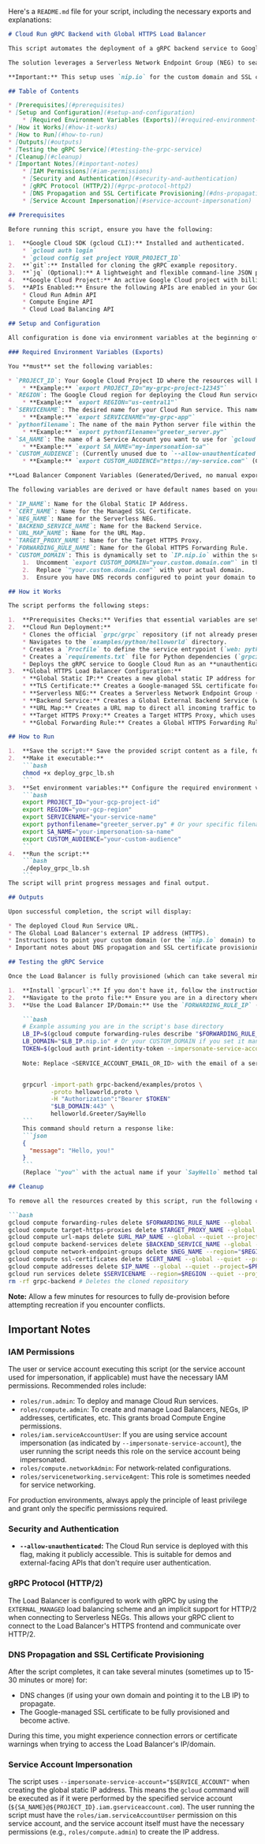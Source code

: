 Here's a `README.md` file for your script, including the necessary exports and explanations:

```markdown
# Cloud Run gRPC Backend with Global HTTPS Load Balancer

This script automates the deployment of a gRPC backend service to Google Cloud Run and configures a Global External HTTPS Load Balancer to route traffic to it. It includes the creation of a global static IP address and a Google-managed SSL certificate for secure communication.

The solution leverages a Serverless Network Endpoint Group (NEG) to seamlessly integrate Cloud Run with the Load Balancer.

**Important:** This setup uses `nip.io` for the custom domain and SSL certificate, which is suitable for testing and development. For production environments, you should replace this with a real custom domain that you own and manage.

## Table of Contents

* [Prerequisites](#prerequisites)
* [Setup and Configuration](#setup-and-configuration)
    * [Required Environment Variables (Exports)](#required-environment-variables-exports)
* [How it Works](#how-it-works)
* [How to Run](#how-to-run)
* [Outputs](#outputs)
* [Testing the gRPC Service](#testing-the-grpc-service)
* [Cleanup](#cleanup)
* [Important Notes](#important-notes)
    * [IAM Permissions](#iam-permissions)
    * [Security and Authentication](#security-and-authentication)
    * [gRPC Protocol (HTTP/2)](#grpc-protocol-http2)
    * [DNS Propagation and SSL Certificate Provisioning](#dns-propagation-and-ssl-certificate-provisioning)
    * [Service Account Impersonation](#service-account-impersonation)

## Prerequisites

Before running this script, ensure you have the following:

1.  **Google Cloud SDK (gcloud CLI):** Installed and authenticated.
    * `gcloud auth login`
    * `gcloud config set project YOUR_PROJECT_ID`
2.  **`git`:** Installed for cloning the gRPC example repository.
3.  **`jq` (Optional):** A lightweight and flexible command-line JSON processor. While not strictly required by the script's current logic, it's a useful tool for inspecting `gcloud` outputs.
4.  **Google Cloud Project:** An active Google Cloud project with billing enabled.
5.  **APIs Enabled:** Ensure the following APIs are enabled in your Google Cloud project:
    * Cloud Run Admin API
    * Compute Engine API
    * Cloud Load Balancing API

## Setup and Configuration

All configuration is done via environment variables at the beginning of the script. You can either modify the script directly or export these variables in your shell session before running the script.

### Required Environment Variables (Exports)

You **must** set the following variables:

* `PROJECT_ID`: Your Google Cloud Project ID where the resources will be deployed.
    * **Example:** `export PROJECT_ID="my-grpc-project-12345"`
* `REGION`: The Google Cloud region for deploying the Cloud Run service and the Serverless NEG. This should be a region where Cloud Run is available.
    * **Example:** `export REGION="us-central1"`
* `SERVICENAME`: The desired name for your Cloud Run service. This name will be used consistently across all created resources.
    * **Example:** `export SERVICENAME="my-grpc-app"`
* `pythonfilename`: The name of the main Python server file within the `grpc-backend/examples/python/helloworld` directory that your Cloud Run service should execute.
    * **Example:** `export pythonfilename="greeter_server.py"`
* `SA_NAME`: The name of a Service Account you want to use for `gcloud` impersonation for certain commands (specifically, for creating the global static IP). This service account **must exist** and have the necessary permissions (see [Service Account Impersonation](#service-account-impersonation)).
    * **Example:** `export SA_NAME="my-impersonation-sa"`
* `CUSTOM_AUDIENCE`: (Currently unused due to `--allow-unauthenticated`) This variable is present in the script but is commented out during the `gcloud run deploy` command. It is typically used for specifying custom audiences for authenticated access. If you remove `--allow-unauthenticated` and enable authentication, this would be used to define valid audiences for ID tokens.
    * **Example:** `export CUSTOM_AUDIENCE="https://my-service.com"` (Currently not actively used by the script's current configuration)

**Load Balancer Component Variables (Generated/Derived, no manual export needed unless you override defaults):**

The following variables are derived or have default names based on your `SERVICENAME` and `IP_NAME`. You generally don't need to set these explicitly unless you want to customize them.

* `IP_NAME`: Name for the Global Static IP Address.
* `CERT_NAME`: Name for the Managed SSL Certificate.
* `NEG_NAME`: Name for the Serverless NEG.
* `BACKEND_SERVICE_NAME`: Name for the Backend Service.
* `URL_MAP_NAME`: Name for the URL Map.
* `TARGET_PROXY_NAME`: Name for the Target HTTPS Proxy.
* `FORWARDING_RULE_NAME`: Name for the Global HTTPS Forwarding Rule.
* `CUSTOM_DOMAIN`: This is dynamically set to `IP.nip.io` within the script for testing purposes. If you wish to use your own custom domain, you would need to:
    1.  Uncomment `export CUSTOM_DOMAIN="your.custom.domain.com"` in the script.
    2.  Replace `"your.custom.domain.com"` with your actual domain.
    3.  Ensure you have DNS records configured to point your domain to the provisioned Load Balancer IP address.

## How it Works

The script performs the following steps:

1.  **Prerequisites Checks:** Verifies that essential variables are set and `gcloud` is configured.
2.  **Cloud Run Deployment:**
    * Clones the official `grpc/grpc` repository (if not already present).
    * Navigates to the `examples/python/helloworld` directory.
    * Creates a `Procfile` to define the service entrypoint (`web: python3 greeter_server.py`).
    * Creates a `requirements.txt` file for Python dependencies (`grpcio`, `protobuf`).
    * Deploys the gRPC service to Google Cloud Run as an **unauthenticated** service on port `50051` with a `3600` second timeout.
3.  **Global HTTPS Load Balancer Configuration:**
    * **Global Static IP:** Creates a new global static IP address for the Load Balancer.
    * **TLS Certificate:** Creates a Google-managed SSL certificate for the dynamically generated `IP.nip.io` domain.
    * **Serverless NEG:** Creates a Serverless Network Endpoint Group (NEG) specifically for the deployed Cloud Run service.
    * **Backend Service:** Creates a Global External Backend Service (with `load-balancing-scheme=EXTERNAL_MANAGED`) and attaches the Serverless NEG to it. **Note:** The backend service will automatically configure itself for HTTPS / HTTP/2 when a Serverless NEG is attached.
    * **URL Map:** Creates a URL map to direct all incoming traffic to the backend service.
    * **Target HTTPS Proxy:** Creates a Target HTTPS Proxy, which uses the SSL certificate and the URL map.
    * **Global Forwarding Rule:** Creates a Global HTTPS Forwarding Rule that binds the static IP address to the Target HTTPS Proxy on port `443`.

## How to Run

1.  **Save the script:** Save the provided script content as a file, for example, `deploy_grpc_lb.sh`.
2.  **Make it executable:**
    ```bash
    chmod +x deploy_grpc_lb.sh
    ```
3.  **Set environment variables:** Configure the required environment variables as described in [Required Environment Variables (Exports)](#required-environment-variables-exports). You can do this directly in your shell or by editing the script's `export` lines.
    ```bash
    export PROJECT_ID="your-gcp-project-id"
    export REGION="your-gcp-region"
    export SERVICENAME="your-service-name"
    export pythonfilename="greeter_server.py" # Or your specific filename
    export SA_NAME="your-impersonation-sa-name"
    export CUSTOM_AUDIENCE="your-custom-audience" 
    ```
4.  **Run the script:**
    ```bash
    ./deploy_grpc_lb.sh
    ```
The script will print progress messages and final output.

## Outputs

Upon successful completion, the script will display:

* The deployed Cloud Run Service URL.
* The Global Load Balancer's external IP address (HTTPS).
* Instructions to point your custom domain (or the `nip.io` domain) to this IP address.
* Important notes about DNS propagation and SSL certificate provisioning time.

## Testing the gRPC Service

Once the Load Balancer is fully provisioned (which can take several minutes for the SSL certificate to become active), you can test your gRPC service using `grpcurl`.

1.  **Install `grpcurl`:** If you don't have it, follow the instructions on the `grpcurl` GitHub repository.
2.  **Navigate to the proto file:** Ensure you are in a directory where `helloworld.proto` is accessible. The script clones the `grpc-backend` repository. The proto file is located at `grpc-backend/examples/protos/helloworld.proto`.
3.  **Use the Load Balancer IP/Domain:** Use the `FORWARDING_RULE_IP` (or `CUSTOM_DOMAIN` once DNS is propagated) from the script's output.

    ```bash
    # Example assuming you are in the script's base directory
    LB_IP=$(gcloud compute forwarding-rules describe "$FORWARDING_RULE_NAME" --global --format="get(IPAddress)" --project="$PROJECT_ID")
    LB_DOMAIN="$LB_IP.nip.io" # Or your CUSTOM_DOMAIN if you set it manually
    TOKEN=$(gcloud auth print-identity-token --impersonate-service-account=<SA used in the script or SA which has cloud run Invoker access>)
    
    Note: Replace <SERVICE_ACCOUNT_EMAIL_OR_ID> with the email of a service account that has the necessary roles/run.invoker (Cloud Run Invoker) permission for your Cloud Run service, or with the service account used in the script (${SA_NAME}@${PROJECT_ID}.iam.gserviceaccount.com) if it has been granted roles/run.invoker. The user running this gcloud command must have roles/iam.serviceAccountUser on the service account being impersonated.


    grpcurl -import-path grpc-backend/examples/protos \
            -proto helloworld.proto \
            -H "Authorization":"Bearer $TOKEN"
            "$LB_DOMAIN:443" \
            helloworld.Greeter/SayHello
    ```
    This command should return a response like:
    ```json
    {
      "message": "Hello, you!"
    }
    ```
    (Replace `"you"` with the actual name if your `SayHello` method takes an argument, or ensure the input message is correctly formatted for your specific gRPC method.)

## Cleanup

To remove all the resources created by this script, run the following commands in order:

```bash
gcloud compute forwarding-rules delete $FORWARDING_RULE_NAME --global --quiet --project=$PROJECT_ID
gcloud compute target-https-proxies delete $TARGET_PROXY_NAME --global --quiet --project=$PROJECT_ID
gcloud compute url-maps delete $URL_MAP_NAME --global --quiet --project=$PROJECT_ID
gcloud compute backend-services delete $BACKEND_SERVICE_NAME --global --quiet --project=$PROJECT_ID
gcloud compute network-endpoint-groups delete $NEG_NAME --region="$REGION" --quiet --project=$PROJECT_ID
gcloud compute ssl-certificates delete $CERT_NAME --global --quiet --project=$PROJECT_ID
gcloud compute addresses delete $IP_NAME --global --quiet --project=$PROJECT_ID
gcloud run services delete $SERVICENAME --region=$REGION --quiet --project=$PROJECT_ID
rm -rf grpc-backend # Deletes the cloned repository
```
**Note:** Allow a few minutes for resources to fully de-provision before attempting recreation if you encounter conflicts.

## Important Notes

### IAM Permissions

The user or service account executing this script (or the service account used for impersonation, if applicable) must have the necessary IAM permissions. Recommended roles include:

* `roles/run.admin`: To deploy and manage Cloud Run services.
* `roles/compute.admin`: To create and manage Load Balancers, NEGs, IP addresses, certificates, etc. This grants broad Compute Engine permissions.
* `roles/iam.serviceAccountUser`: If you are using service account impersonation (as indicated by `--impersonate-service-account`), the user running the script needs this role on the service account being impersonated.
* `roles/compute.networkAdmin`: For network-related configurations.
* `roles/servicenetworking.serviceAgent`: This role is sometimes needed for service networking.

For production environments, always apply the principle of least privilege and grant only the specific permissions required.

### Security and Authentication

* **`--allow-unauthenticated`:** The Cloud Run service is deployed with this flag, making it publicly accessible. This is suitable for demos and external-facing APIs that don't require user authentication.

### gRPC Protocol (HTTP/2)

The Load Balancer is configured to work with gRPC by using the `EXTERNAL_MANAGED` load balancing scheme and an implicit support for HTTP/2 when connecting to Serverless NEGs. This allows your gRPC client to connect to the Load Balancer's HTTPS frontend and communicate over HTTP/2.

### DNS Propagation and SSL Certificate Provisioning

After the script completes, it can take several minutes (sometimes up to 15-30 minutes or more) for:

* DNS changes (if using your own domain and pointing it to the LB IP) to propagate.
* The Google-managed SSL certificate to be fully provisioned and become active.

During this time, you might experience connection errors or certificate warnings when trying to access the Load Balancer's IP/domain.

### Service Account Impersonation

The script uses `--impersonate-service-account="$SERVICE_ACCOUNT"` when creating the global static IP address. This means the `gcloud` command will be executed as if it were performed by the specified service account (`${SA_NAME}@${PROJECT_ID}.iam.gserviceaccount.com`).
The user running the script must have the `roles/iam.serviceAccountUser` permission on this service account, and the service account itself must have the necessary permissions (e.g., `roles/compute.admin`) to create the IP address.
```